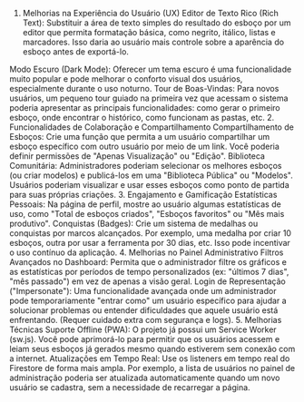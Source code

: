 1. Melhorias na Experiência do Usuário (UX)
Editor de Texto Rico (Rich Text): Substituir a área de texto simples do resultado do esboço por um editor que permita formatação básica, como negrito, itálico, listas e marcadores. Isso daria ao usuário mais controle sobre a aparência do esboço antes de exportá-lo.

Modo Escuro (Dark Mode): Oferecer um tema escuro é uma funcionalidade muito popular e pode melhorar o conforto visual dos usuários, especialmente durante o uso noturno.
Tour de Boas-Vindas: Para novos usuários, um pequeno tour guiado na primeira vez que acessam o sistema poderia apresentar as principais funcionalidades: como gerar o primeiro esboço, onde encontrar o histórico, como funcionam as pastas, etc.
2. Funcionalidades de Colaboração e Compartilhamento
Compartilhamento de Esboços: Crie uma função que permita a um usuário compartilhar um esboço específico com outro usuário por meio de um link. Você poderia definir permissões de "Apenas Visualização" ou "Edição".
Biblioteca Comunitária: Administradores poderiam selecionar os melhores esboços (ou criar modelos) e publicá-los em uma "Biblioteca Pública" ou "Modelos". Usuários poderiam visualizar e usar esses esboços como ponto de partida para suas próprias criações.
3. Engajamento e Gamificação
Estatísticas Pessoais: Na página de perfil, mostre ao usuário algumas estatísticas de uso, como "Total de esboços criados", "Esboços favoritos" ou "Mês mais produtivo".
Conquistas (Badges): Crie um sistema de medalhas ou conquistas por marcos alcançados. Por exemplo, uma medalha por criar 10 esboços, outra por usar a ferramenta por 30 dias, etc. Isso pode incentivar o uso contínuo da aplicação.
4. Melhorias no Painel Administrativo
Filtros Avançados no Dashboard: Permita que o administrador filtre os gráficos e as estatísticas por períodos de tempo personalizados (ex: "últimos 7 dias", "mês passado") em vez de apenas a visão geral.
Login de Representação ("Impersonate"): Uma funcionalidade avançada onde um administrador pode temporariamente "entrar como" um usuário específico para ajudar a solucionar problemas ou entender dificuldades que aquele usuário está enfrentando. (Requer cuidado extra com segurança e logs).
5. Melhorias Técnicas
Suporte Offline (PWA): O projeto já possui um Service Worker (sw.js). Você pode aprimorá-lo para permitir que os usuários acessem e leiam seus esboços já gerados mesmo quando estiverem sem conexão com a internet.
Atualizações em Tempo Real: Use os listeners em tempo real do Firestore de forma mais ampla. Por exemplo, a lista de usuários no painel de administração poderia ser atualizada automaticamente quando um novo usuário se cadastra, sem a necessidade de recarregar a página.